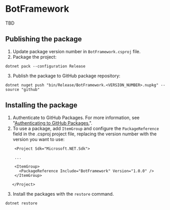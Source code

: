 # BotFramework
TBD
## Publishing the package
1. Update package version number in `BotFramework.csproj` file.
2. Package the project: 
```
dotnet pack --configuration Release
```
3. Publish the package to GitHub package repository:
```
dotnet nuget push "bin/Release/BotFramework.<VERSION_NUMBER>.nupkg" --source "github"
```

## Installing the package
1. Authenticate to GitHub Packages. For more information, see "[Authenticating to GitHub Packages.](https://help.github.com/en/packages/using-github-packages-with-your-projects-ecosystem/configuring-dotnet-cli-for-use-with-github-packages#authenticating-to-github-packages)".
2. To use a package, add `ItemGroup` and configure the `PackageReference` field in the .csproj project file, replacing the version number with the version you want to use: 
```
    <Project Sdk="Microsoft.NET.Sdk">
    
    ...

    <ItemGroup>
      <PackageReference Include="BotFramework" Version="1.0.0" />
    </ItemGroup>

   </Project>
```
3. Install the packages with the `restore` command. 
```
dotnet restore
```
